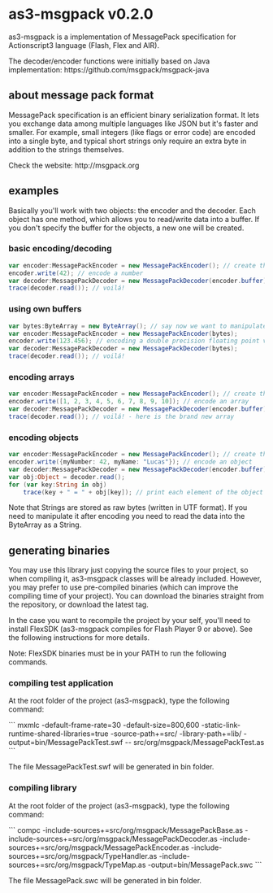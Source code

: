 # as3-msgpack v0.2.0
<p>as3-msgpack is a implementation of MessagePack specification for Actionscript3 language (Flash, Flex and AIR).</p>
<p>The decoder/encoder functions were initially based on Java implementation: https://github.com/msgpack/msgpack-java</p>

## about message pack format
<p>MessagePack specification is an efficient binary serialization format. It lets you exchange data among multiple languages like JSON but it's faster and smaller. For example, small integers (like flags or error code) are encoded into a single byte, and typical short strings only require an extra byte in addition to the strings themselves.</p>
<p>Check the website: http://msgpack.org</p>

## examples
<p>Basically you'll work with two objects: the encoder and the decoder. Each object has one method, which allows you to read/write data into a buffer. If you don't specify the buffer for the objects, a new one will be created.</p>

### basic encoding/decoding
```actionscript
var encoder:MessagePackEncoder = new MessagePackEncoder(); // create the encoder object
encoder.write(42); // encode a number
var decoder:MessagePackDecoder = new MessagePackDecoder(encoder.buffer) // create decoder object which will read from encoder ByteArray
trace(decoder.read()); // voilá!
```

### using own buffers
```actionscript
var bytes:ByteArray = new ByteArray(); // say now we want to manipulate our own ByteArray
var encoder:MessagePackEncoder = new MessagePackEncoder(bytes);
encoder.write(123.456); // encoding a double precision floating point value
var decoder:MessagePackDecoder = new MessagePackDecoder(bytes);
trace(decoder.read()); // voilá!
```

### encoding arrays
```actionscript
var encoder:MessagePackEncoder = new MessagePackEncoder(); // create the encoder object
encoder.write([1, 2, 3, 4, 5, 6, 7, 8, 9, 10]); // encode an array
var decoder:MessagePackDecoder = new MessagePackDecoder(encoder.buffer) // create decoder object which will read from encoder ByteArray
trace(decoder.read()); // voilá! - here is the brand new array
```

### encoding objects
```actionscript
var encoder:MessagePackEncoder = new MessagePackEncoder(); // create the encoder object
encoder.write({myNumber: 42, myName: "Lucas"}); // encode an object
var decoder:MessagePackDecoder = new MessagePackDecoder(encoder.buffer) // create decoder object which will read from encoder ByteArray
var obj:Object = decoder.read();
for (var key:String in obj)
	trace(key + " = " + obj[key]); // print each element of the object
```
<p>Note that Strings are stored as raw bytes (written in UTF format). If you need to manipulate it after encoding you need to read the data into the ByteArray as a String.</p>

## generating binaries
<p>You may use this library just copying the source files to your project, so when compiling it, as3-msgpack classes will be already included. However, you may prefer to use pre-compiled binaries (which can improve the compiling time of your project). You can download the binaries straight from the repository, or download the latest tag.</p>
<p>In the case you want to recompile the project by your self, you'll need to install FlexSDK (as3-msgpack compiles for Flash Player 9 or above). See the following instructions for more details.</p>
<p>Note: FlexSDK binaries must be in your PATH to run the following commands.</p>

### compiling test application
<p>At the root folder of the project (as3-msgpack), type the following command:</p>
```
mxmlc -default-frame-rate=30 -default-size=800,600 -static-link-runtime-shared-libraries=true -source-path+=src/ -library-path+=lib/ -output=bin/MessagePackTest.swf -- src/org/msgpack/MessagePackTest.as
```
<p>The file MessagePackTest.swf will be generated in bin folder.</p>

### compiling library
<p>At the root folder of the project (as3-msgpack), type the following command:</p>
```
compc -include-sources+=src/org/msgpack/MessagePackBase.as -include-sources+=src/org/msgpack/MessagePackDecoder.as -include-sources+=src/org/msgpack/MessagePackEncoder.as -include-sources+=src/org/msgpack/TypeHandler.as -include-sources+=src/org/msgpack/TypeMap.as -output=bin/MessagePack.swc
```
<p>The file MessagePack.swc will be generated in bin folder.</p>